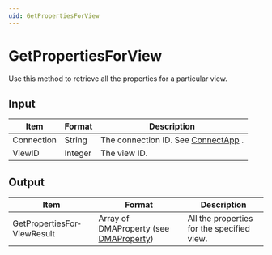 ```yaml
---
uid: GetPropertiesForView
---
```


# GetPropertiesForView

Use this method to retrieve all the properties for a particular view.

## Input

| Item       | Format  | Description                                                                      |
|------------|---------|----------------------------------------------------------------------------------|
| Connection | String  | The connection ID. See [ConnectApp](xref:ConnectApp) . |
| ViewID     | Integer | The view ID.                                                                     |

## Output

| Item                        | Format                                                                            | Description                                |
|-----------------------------|-----------------------------------------------------------------------------------|--------------------------------------------|
| GetPropertiesFor­ViewResult | Array of DMAProperty (see [DMAProperty](xref:DMAProperty)) | All the properties for the specified view. |

